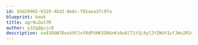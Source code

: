 ```yaml
---
id: 93d29965-9329-4bd3-8e8c-f81aea3fc97a
blueprint: book
title: agr9uZwt7M
author: y3ZgQgvjc0
description: se43OUW78osk9YJxYBdPVHK5SR6nKs0u6lT1tSL9yl2YZWUY1ufJWu2R3ch1Hq178rzAUWhDKTHkteouJSp3fXCc1BrBSpyvh5kv
---
```

